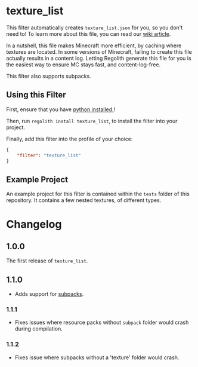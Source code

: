 # texture_list

This filter automatically creates `texture_list.json` for you, so you don't need to! To learn more about this file, you can read our [wiki article](https://wiki.bedrock.dev/visuals/textures-list.html#top).

In a nutshell, this file makes Minecraft more efficient, by caching where textures are located. In some versions of Minecraft, failing to create this file actually results in a content log. Letting Regolith generate this file for you is the easiest way to ensure MC stays fast, and content-log-free.

This filter also supports subpacks.

## Using this Filter

First, ensure that you have [python installed.](https://bedrock-oss.github.io/regolith/docs/python-filters)!

Then, run `regolith install texture_list`, to install the filter into your project.

Finally, add this filter into the profile of your choice:

```json
{
	"filter": "texture_list"
}
```

## Example Project

An example project for this filter is contained within the `tests` folder of this repository. It contains a few nested textures, of different types.

# Changelog

## 1.0.0

The first release of `texture_list`.

## 1.1.0

 - Adds support for [subpacks](https://wiki.bedrock.dev/concepts/subpacks.html#top).

### 1.1.1

 - Fixes issues where resource packs without `subpack` folder would crash during compilation.

### 1.1.2

 - Fixes issue where subpacks without a 'texture' folder would crash.